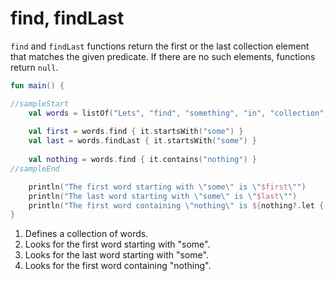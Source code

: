 # find, findLast

`find` and `findLast` functions return the first or the last collection element that matches the given predicate. If there are no such elements, functions return `null`.


<div class="language-kotlin" theme="idea" data-min-compiler-version="1.3">

```kotlin
fun main() {

//sampleStart
    val words = listOf("Lets", "find", "something", "in", "collection", "somehow")  // 1
    
    val first = words.find { it.startsWith("some") }                                // 2
    val last = words.findLast { it.startsWith("some") }                             // 3
    
    val nothing = words.find { it.contains("nothing") }                             // 4
//sampleEnd

    println("The first word starting with \"some\" is \"$first\"")
    println("The last word starting with \"some\" is \"$last\"")
    println("The first word containing \"nothing\" is ${nothing?.let { "\"$it\"" } ?: "null"}")
}
```

</div>

1. Defines a collection of words.
2. Looks for the first word starting with "some".
3. Looks for the last word starting with "some".
4. Looks for the first word containing "nothing".
